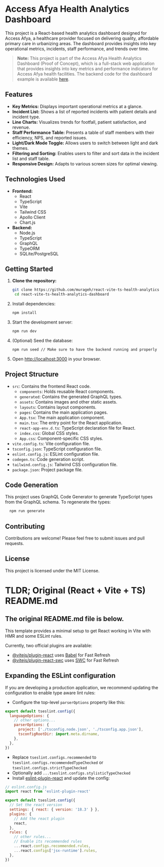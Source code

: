 # Access Afya Health Analytics Dashboard

This project is a React-based health analytics dashboard designed for Access Afya, a healthcare provider focused on
delivering quality, affordable primary care in urbanizing areas. The dashboard provides insights into key operational
metrics, incidents, staff performance, and trends over time.

> **Note:** This project is part of the Access Afya Health Analytics Dashboard (Proof of Concept), which is a full-stack
> web application that provides insights into key metrics and performance indicators for Access Afya health facilities.
> The backend code for the dashboard example is available [here](https://github.com/murageh/express-graphql-ts-server).

## Features

* **Key Metrics:** Displays important operational metrics at a glance.
* **Incident List:** Shows a list of reported incidents with patient details and incident type.
* **Line Charts:** Visualizes trends for footfall, patient satisfaction, and revenue.
* **Staff Performance Table:** Presents a table of staff members with their efficiency, NPS, and reported issues.
* **Light/Dark Mode Toggle:** Allows users to switch between light and dark themes.
* **Filtering and Sorting:** Enables users to filter and sort data in the incident list and staff table.
* **Responsive Design:** Adapts to various screen sizes for optimal viewing.

## Technologies Used

* **Frontend:**
    * React
    * TypeScript
    * Vite
    * Tailwind CSS
    * Apollo Client
    * Chart.js
* **Backend:**
    * Node.js
    * TypeScript
    * GraphQL
    * TypeORM
    * SQLite/PostgreSQL

## Getting Started

1. **Clone the repository:**
   ```bash
   git clone https://github.com/murageh/react-vite-ts-health-analytics-dashboard.git
    cd react-vite-ts-health-analytics-dashboard
    ```
2. Install dependencies:
    ```bash
    npm install
    ```
3. Start the development server:
    ```bash
    npm run dev
    ```
4. (Optional) Seed the database:
    ```bash
    npm run seed // Make sure to have the backend running and properly configured before running this command.
    ```
5. Open [http://localhost:3000](http://localhost:5173) in your browser.

## Project Structure

- `src`: Contains the frontend React code.
    - `components`: Holds reusable React components.
    - `generated`: Contains the generated GraphQL types.
    - `assets`: Contains images and other static assets.
    - `layouts`: Contains layout components.
    - `pages`: Contains the main application pages.
    - `App.tsx`: The main application component.
    - `main.tsx`: The entry point for the React application.
    - `react-app-env.d.ts`: TypeScript declaration file for React.
    - `index.css`: Global CSS styles.
    - `App.css`: Component-specific CSS styles.
- `vite.config.ts`: Vite configuration file.
- `tsconfig.json`: TypeScript configuration file.
- `eslint.config.js`: ESLint configuration file.
- `codegen.ts`: Code generation script.
- `tailwind.config.js`: Tailwind CSS configuration file.
- `package.json`: Project package file.

## Code Generation

This project uses GraphQL Code Generator to generate TypeScript types from the GraphQL schema. To regenerate the types:

```bash
  npm run generate
```

## Contributing

Contributions are welcome! Please feel free to submit issues and pull requests.

## License

This project is licensed under the MIT License.

# TLDR; Original (React + Vite + TS) README.md

## The original README.md file is below.

This template provides a minimal setup to get React working in Vite with HMR and some ESLint rules.

Currently, two official plugins are available:

- [@vitejs/plugin-react](https://github.com/vitejs/vite-plugin-react/blob/main/packages/plugin-react/README.md) uses [Babel](https://babeljs.io/) for Fast Refresh
- [@vitejs/plugin-react-swc](https://github.com/vitejs/vite-plugin-react-swc) uses [SWC](https://swc.rs/) for Fast Refresh

## Expanding the ESLint configuration

If you are developing a production application, we recommend updating the configuration to enable type aware lint rules:

- Configure the top-level `parserOptions` property like this:

```js
export default tseslint.config({
  languageOptions: {
    // other options...
    parserOptions: {
      project: ['./tsconfig.node.json', './tsconfig.app.json'],
      tsconfigRootDir: import.meta.dirname,
    },
  },
})
```

- Replace `tseslint.configs.recommended` to `tseslint.configs.recommendedTypeChecked` or `tseslint.configs.strictTypeChecked`
- Optionally add `...tseslint.configs.stylisticTypeChecked`
- Install [eslint-plugin-react](https://github.com/jsx-eslint/eslint-plugin-react) and update the config:

```js
// eslint.config.js
import react from 'eslint-plugin-react'

export default tseslint.config({
  // Set the react version
  settings: { react: { version: '18.3' } },
  plugins: {
    // Add the react plugin
    react,
  },
  rules: {
    // other rules...
    // Enable its recommended rules
    ...react.configs.recommended.rules,
    ...react.configs['jsx-runtime'].rules,
  },
})
```
